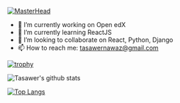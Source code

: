 [![MasterHead](https://i.ibb.co/vzgsKnB/banner-1.png)](https://github.com/tasawernawaz)



- 🔭 I’m currently working on Open edX 
- 🌱 I’m currently learning ReactJS
- 👯 I’m looking to collaborate on React, Python, Django
- 📫 How to reach me: tasawernawaz@gmail.com

[![trophy](https://github-profile-trophy.vercel.app/?username=tasawernawaz&theme=onedark)](https://github.com/ryo-ma/github-profile-trophy)

![Tasawer's github stats](https://github-readme-stats.vercel.app/api?username=tasawernawaz&show_icons=true&theme=radical)

[![Top Langs](https://github-readme-stats.vercel.app/api/top-langs/?username=tasawernawaz&layout=compact)](https://github.com/tasawernawaz/github-readme-stats)

